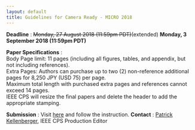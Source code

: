 ```yaml
---
layout: default
title: Guidelines for Camera Ready - MICRO 2018
---
```



**Deadline** : ~~Monday, 27 August 2018 (11:59pm PDT)~~(extended) **Monday, 3 September 2018 (11:59pm PDT)**

**Paper Specifications** : <br>
 Body Page limit: 11 pages  (including all figures, tables, and appendix, but not including references).<br>
 Extra Pages: Authors can purchase up to two (2) non-reference additional pages for 8,250 JPY (USD 75) per page.<br> 
 Maximum total length with purchased extra pages and references cannot exceed 14 pages.<br>
IEEE CPS will resize the final papers and delete the header to add the appropriate stamping.


**Submission** : Visit [here](https://ieeecps.org/#!/auth/login?ak=1&pid=2AUfzFNBkeIHbCWsYVk9A) and follow the instruction.
**Contact** : [Patrick Kellenberger](mailto:pkellenberger@computer.org), IEEE CPS Production Editor
